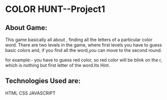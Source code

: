 # COLOR HUNT--Project1

About Game:
----------
This  game basically all about , finding all the letters of a particular color word. There are two levels in the game, where first levels
you have to guess basic colors and, if you find all the word,you can move to the second round.

for example:- 
you have to guess red color, so red color will be blink on the r, which is nothing but first letter of the word.Its Hint.

Technologies Used are:
---------------------
HTML
CSS
JAVASCRIPT


